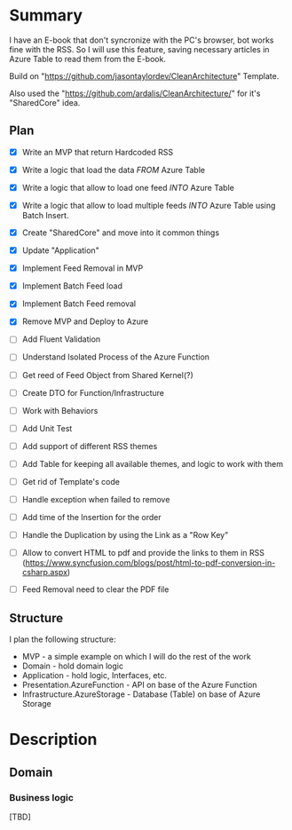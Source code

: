 # Summary

I have an E-book that don't syncronize with the PC's browser, bot works fine with the RSS.
So I will use this feature, saving necessary articles in Azure Table to read them from the E-book.

Build on "https://github.com/jasontaylordev/CleanArchitecture" Template.

Also used the "https://github.com/ardalis/CleanArchitecture/" for it's "SharedCore" idea.

## Plan

- [x] Write an MVP that return Hardcoded RSS
- [x] Write a logic that load the data *FROM* Azure Table
- [x] Write a logic that allow to load one feed *INTO* Azure Table
- [x] Write a logic that allow to load multiple feeds *INTO* Azure Table using Batch Insert.
- [x] Create "SharedCore" and move into it common things
- [x] Update "Application"
- [x] Implement Feed Removal in MVP
- [x] Implement Batch Feed load
- [x] Implement Batch Feed removal
- [x] Remove MVP and Deploy to Azure
- [ ] Add Fluent Validation
- [ ] Understand Isolated Process of the Azure Function
- [ ] Get reed of Feed Object from Shared Kernel(?)
- [ ] Create DTO for Function/Infrastructure
- [ ] Work with Behaviors
- [ ] Add Unit Test
- [ ] Add support of different RSS themes
- [ ] Add Table for keeping all available themes, and logic to work with them
- [ ] Get rid of Template's code
- [ ] Handle exception when failed to remove
- [ ] Add time of the Insertion for the order
- [ ] Handle the Duplication by using the Link as a "Row Key"
- [ ] Allow to convert HTML to pdf and provide the links to them in RSS (<https://www.syncfusion.com/blogs/post/html-to-pdf-conversion-in-csharp.aspx>)
- [ ] Feed Removal need to clear the PDF file


## Structure

I plan the following structure:

- MVP - a simple example on which I will do the rest of the work
- Domain - hold domain logic
- Application - hold logic, Interfaces, etc.
- Presentation.AzureFunction - API on base of the Azure Function
- Infrastructure.AzureStorage - Database (Table) on base of Azure Storage

# Description


## Domain

### Business logic




[TBD]